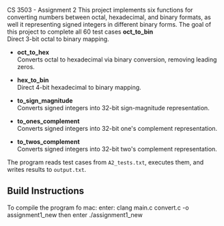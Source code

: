 CS 3503 - Assignment 2
This project implements six functions for converting numbers between octal, hexadecimal, and binary formats, as well it representing signed integers in different binary forms. The goal of this project to complete
all 60 test cases 
**oct_to_bin**  
Direct 3-bit octal to binary mapping.

- **oct_to_hex**  
  Converts octal to hexadecimal via binary conversion, removing leading zeros.

- **hex_to_bin**  
  Direct 4-bit hexadecimal to binary mapping.

- **to_sign_magnitude**  
  Converts signed integers into 32-bit sign-magnitude representation.

- **to_ones_complement**  
  Converts signed integers into 32-bit one's complement representation.

- **to_twos_complement**  
  Converts signed integers into 32-bit two's complement representation.

The program reads test cases from `A2_tests.txt`, executes them, and writes results to `output.txt`.

## Build Instructions
To compile the program fo mac:
enter: clang main.c convert.c -o assignment1_new
then enter ./assignment1_new
